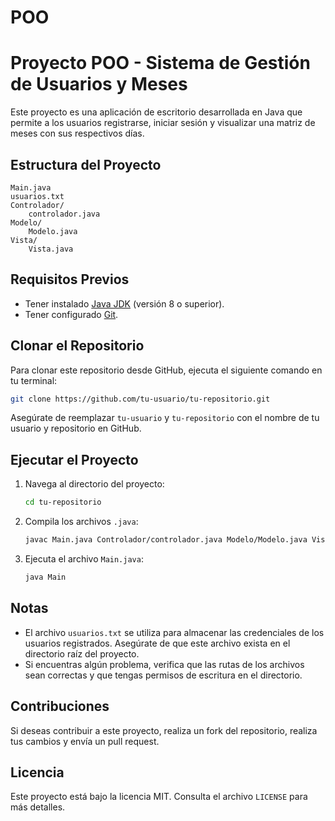 # POO
# Proyecto POO - Sistema de Gestión de Usuarios y Meses

Este proyecto es una aplicación de escritorio desarrollada en Java que permite a los usuarios registrarse, iniciar sesión y visualizar una matriz de meses con sus respectivos días.

## Estructura del Proyecto

```
Main.java
usuarios.txt
Controlador/
    controlador.java
Modelo/
    Modelo.java
Vista/
    Vista.java
```

## Requisitos Previos

- Tener instalado [Java JDK](https://www.oracle.com/java/technologies/javase-downloads.html) (versión 8 o superior).
- Tener configurado [Git](https://git-scm.com/).

## Clonar el Repositorio

Para clonar este repositorio desde GitHub, ejecuta el siguiente comando en tu terminal:

```bash
git clone https://github.com/tu-usuario/tu-repositorio.git
```

Asegúrate de reemplazar `tu-usuario` y `tu-repositorio` con el nombre de tu usuario y repositorio en GitHub.

## Ejecutar el Proyecto

1. Navega al directorio del proyecto:

   ```bash
   cd tu-repositorio
   ```

2. Compila los archivos `.java`:

   ```bash
   javac Main.java Controlador/controlador.java Modelo/Modelo.java Vista/Vista.java
   ```

3. Ejecuta el archivo `Main.java`:

   ```bash
   java Main
   ```

## Notas

- El archivo `usuarios.txt` se utiliza para almacenar las credenciales de los usuarios registrados. Asegúrate de que este archivo exista en el directorio raíz del proyecto.
- Si encuentras algún problema, verifica que las rutas de los archivos sean correctas y que tengas permisos de escritura en el directorio.

## Contribuciones

Si deseas contribuir a este proyecto, realiza un fork del repositorio, realiza tus cambios y envía un pull request.

## Licencia

Este proyecto está bajo la licencia MIT. Consulta el archivo `LICENSE` para más detalles.
